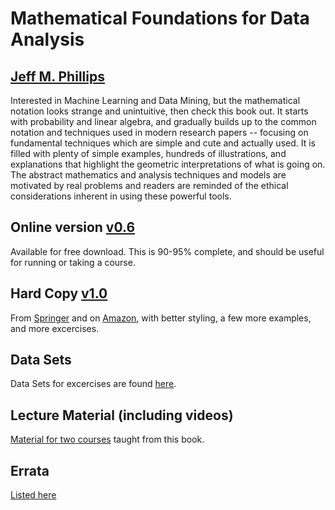 # Mathematical Foundations for Data Analysis
## [Jeff M. Phillips](http://www.cs.utah.edu/~jeffp)

Interested in Machine Learning and Data Mining, but the mathematical notation looks strange and unintuitive, then check this book out.  It starts with probability and linear algebra, and gradually builds up to the common notation and techniques used in modern research papers -- focusing on fundamental techniques which are simple and cute and actually used.  It is filled with plenty of simple examples, hundreds of illustrations, and explanations that highlight the geometric interpretations of what is going on.  The abstract mathematics and analysis techniques and models are motivated by real problems and readers are reminded of the ethical considerations inherent in using these powerful tools.  

## Online version [v0.6](versions/M4D-v0.6.pdf)
Available for free download.  This is 90-95% complete, and should be useful for running or taking a course.  

## Hard Copy [v1.0](https://www.springer.com/us/book/9783030623401) 
From [Springer](https://www.springer.com/us/book/9783030623401) and on [Amazon](https://www.amazon.com/Mathematical-Foundations-Analysis-Springer-Sciences/dp/3030623408), with better styling, a few more examples, and more excercises.  

## Data Sets
Data Sets for excercises are found [here](data/).

## Lecture Material (including videos)
[Material for two courses](lectures/) taught from this book.

## Errata
[Listed here](errata/)
